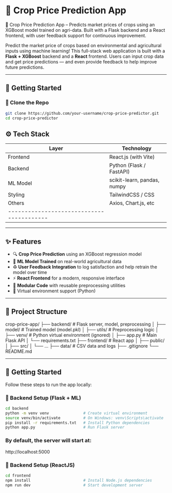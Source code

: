 # 🌾 Crop Price Prediction App

🌾 Crop Price Prediction App – Predicts market prices of crops using an XGBoost model trained on agri-data. Built with a Flask backend and a React frontend, with user feedback support for continuous improvement.

Predict the market price of crops based on environmental and agricultural inputs using machine learning! This full-stack web application is built with a **Flask + XGBoost** backend and a **React** frontend. Users can input crop data and get price predictions — and even provide feedback to help improve future predictions.

---

## 🚀 Getting Started

### 🔧 Clone the Repo

```bash
git clone https://github.com/your-username/crop-price-predictor.git
cd crop-price-predictor

```

## ⚙️ Tech Stack

| Layer      | Technology                 |
|------------|----------------------------|
| Frontend   | React.js (with Vite)       |
| Backend    | Python (Flask / FastAPI)   |
| ML Model   | scikit-learn, pandas, numpy|
| Styling    | TailwindCSS / CSS          |
| Others     | Axios, Chart.js, etc       |
|-----------------------------------------|
---

## ✨ Features

- 🔍 **Crop Price Prediction** using an XGBoost regression model
- 🧠 **ML Model Trained** on real-world agricultural data
- ♻️ **User Feedback Integration** to log satisfaction and help retrain the model over time
- ⚡ **React Frontend** for a modern, responsive interface
- 🧪 **Modular Code** with reusable preprocessing utilities
- 🔐 Virtual environment support (Python)

---

## 📁 Project Structure

crop-price-app/
├── backend/ # Flask server, model, preprocessing
│ ├── model/ # Trained model (model.pkl)
│ ├── utils/ # Preprocessing logic
│ ├── venv/ # Python virtual environment (ignored)
│ ├── app.py # Main Flask API
│ └── requirements.txt
├── frontend/ # React app
│ ├── public/
│ ├── src/
│ └── ...
├── data/ # CSV data and logs
├── .gitignore
└── README.md


---

## 🚀 Getting Started

Follow these steps to run the app locally:

### 🔧 Backend Setup (Flask + ML)

```bash
cd backend
python -m venv venv               # Create virtual environment
source venv/bin/activate          # On Windows: venv\Scripts\activate
pip install -r requirements.txt   # Install Python dependencies
python app.py                     # Run Flask server
```


###  By default, the server will start at:
http://localhost:5000



### 🔧 Backend Setup (ReactJS)

```bash
cd frontend
npm install                       # Install Node.js dependencies
npm run dev                       # Start development server
```